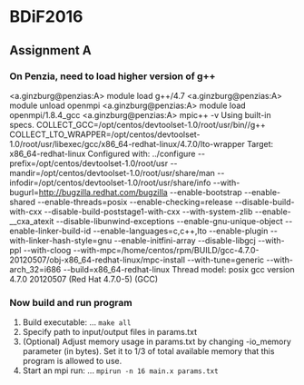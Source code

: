 # BDiF2016

## Assignment A

### On Penzia, need to load higher version of g++


<a.ginzburg@penzias:A> module load g++/4.7
<a.ginzburg@penzias:A> module unload openmpi
<a.ginzburg@penzias:A> module load openmpi/1.8.4_gcc
<a.ginzburg@penzias:A> mpic++ -v
Using built-in specs.
COLLECT_GCC=/opt/centos/devtoolset-1.0/root/usr/bin//g++
COLLECT_LTO_WRAPPER=/opt/centos/devtoolset-1.0/root/usr/libexec/gcc/x86_64-redhat-linux/4.7.0/lto-wrapper
Target: x86_64-redhat-linux
Configured with: ../configure --prefix=/opt/centos/devtoolset-1.0/root/usr --mandir=/opt/centos/devtoolset-1.0/root/usr/share/man --infodir=/opt/centos/devtoolset-1.0/root/usr/share/info --with-bugurl=http://bugzilla.redhat.com/bugzilla --enable-bootstrap --enable-shared --enable-threads=posix --enable-checking=release --disable-build-with-cxx --disable-build-poststage1-with-cxx --with-system-zlib --enable-__cxa_atexit --disable-libunwind-exceptions --enable-gnu-unique-object --enable-linker-build-id --enable-languages=c,c++,lto --enable-plugin --with-linker-hash-style=gnu --enable-initfini-array --disable-libgcj --with-ppl --with-cloog --with-mpc=/home/centos/rpm/BUILD/gcc-4.7.0-20120507/obj-x86_64-redhat-linux/mpc-install --with-tune=generic --with-arch_32=i686 --build=x86_64-redhat-linux
Thread model: posix
gcc version 4.7.0 20120507 (Red Hat 4.7.0-5) (GCC) 

### Now build and run program

1. Build executable:
... `make all`
2. Specify path to input/output files in params.txt
3. (Optional) Adjust memory usage in params.txt by changing  -io_memory parameter (in bytes). Set it to 1/3 of total available memory that this program is allowed to use.
4. Start an mpi run:
... `mpirun -n 16 main.x params.txt`
